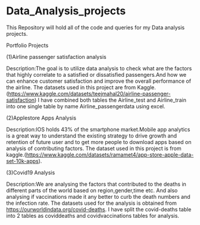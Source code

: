 # Data_Analysis_projects

This Repository will hold all of the code and queries for my Data analysis projects. 

Portfolio Projects

(1)Airline passenger satisfaction analysis

Description:The goal is to utilize data analysis to check what are the factors that highly correlate to a satisfied or dissatisfied passengers.And how we can enhance customer satisfaction and improve the overall performance of the airline. 
The datasets used in this project are from Kaggle.(https://www.kaggle.com/datasets/teejmahal20/airline-passenger-satisfaction)
I have combined both tables the Airline_test and Airline_train into one single table by name Airline_passengerdata using excel. 


(2)Applestore Apps Analysis

Description:IOS holds 43% of the smartphone market.Mobile app analytics is a great way to understand the existing strategy to drive growth and retention of future user and to get more people to download apps based on analysis of contributing factors.
The dataset used in this project is from kaggle.(https://www.kaggle.com/datasets/ramamet4/app-store-apple-data-set-10k-apps).

(3)Covid19 Analysis

Description:We are analysing the factors that contributed to the deaths in different parts of the world based on region,gender,time etc.
And also analysing if vaccinations made it any better to curb the death numbers and the infection rate.
The datasets used for the analysis is obtained from https://ourworldindata.org/covid-deaths. I have split the covid-deaths table into 2 tables as coviddeaths and covidvaccinations tables for analysis.
